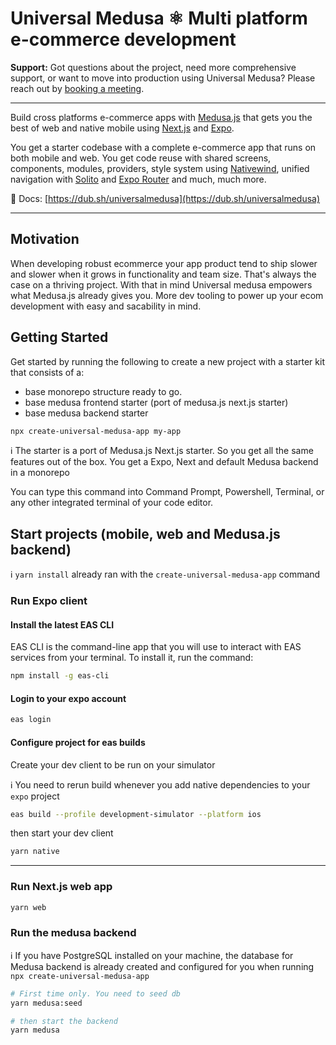 # Universal Medusa ⚛️ Multi platform e-commerce development

**Support:** Got questions about the project, need more comprehensive support, or want to move into production using Universal Medusa? Please reach out by [booking a meeting](https://cal.com/rodrigo-figueroa-vmbwee/30min).

--- 

Build cross platforms e-commerce apps with [Medusa.js](http://medusajs.com) that gets you the best of web and native mobile using [Next.js](http://nextjs.org) and [Expo](https://expo.dev).

You get a starter codebase with a complete e-commerce app that runs on both mobile and web. You get code reuse with shared screens, components, modules, providers, style system using [Nativewind](https://nativewind.dev), unified navigation with [Solito](https://solito.dev) and [Expo Router](https://expo.github.io/router/docs/) and much, much more.

📄 Docs: [https://dub.sh/universalmedusa](https://dub.sh/universalmedusa)

---

## Motivation
When developing robust ecommerce your app product tend to ship slower and slower when it grows in functionality and team size. That's always the case on a thriving project. With that in mind Universal medusa empowers what Medusa.js already gives you. More dev tooling to power up your ecom development with easy and sacability in mind.

## Getting Started
Get started by running the following to create a new project with a starter kit that consists of a:
- base monorepo structure ready to go.
- base medusa frontend starter (port of medusa.js next.js starter)
- base medusa backend starter

```bash
npx create-universal-medusa-app my-app
```

ℹ️ The starter is a port of Medusa.js Next.js starter. So you get all the same features out of the box.
You get a Expo, Next and default Medusa backend in a monorepo

You can type this command into Command Prompt, Powershell, Terminal, or any other integrated terminal of your code editor.

## Start projects (mobile, web and Medusa.js backend)

ℹ️ `yarn install` already ran with the `create-universal-medusa-app` command

### Run Expo client

#### Install the latest EAS CLI
EAS CLI is the command-line app that you will use to interact with EAS services from your terminal. To install it, run the command:

```bash
npm install -g eas-cli
```

#### Login to your expo account
```bash
eas login
```

#### Configure project for eas builds
Create your dev client to be run on your simulator

ℹ️ You need to rerun build whenever you add native dependencies to your `expo` project

```bash
eas build --profile development-simulator --platform ios
```

then start your dev client
```bash
yarn native
```

-----

### Run Next.js web app

```bash
yarn web
```

### Run the medusa backend


ℹ️ If you have PostgreSQL installed on your machine, the database for Medusa backend is already created and configured for you when running `npx create-universal-medusa-app` 

```bash
# First time only. You need to seed db
yarn medusa:seed

# then start the backend
yarn medusa
```



